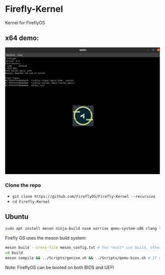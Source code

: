 # Firefly-Kernel
Kernel for FireflyOS

## x64 demo:
![Firefly OS](docs/x64-progress.png)

### Clone the repo 
 * `git clone https://github.com/FireflyOS/Firefly-Kernel --recursive`
 * `cd Firefly-Kernel`

## Ubuntu 

```bash
sudo apt install meson ninja-build nasm xorriso qemu-system-x86 clang lld ovmf #For UEFI emulation only
```

Firefly OS uses the meson build system:
```bash
meson build --cross-file meson_config.txt # You *must* use build, other scripts depend on this directory name
cd build
meson compile && ../Scripts/geniso.sh && ../Scripts/qemu-bios.sh # If meson compile is not supported you can either upgrade meson or use ninja
```
Note: FireflyOS can be booted on both BIOS and UEFI